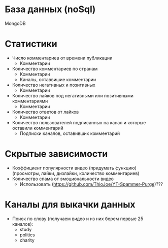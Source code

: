 # База данных (noSql)

MongoDB

# Статистики

 - Число комментариев от времени публикации
    - Комментарии
 - Количество комментариев по странам
   - Комментарии
   - Каналы, оставвишие комментарии
 - Количество негативных и позитивных
   - Комментарии
 - Количество лайков под негативными или позитивными комментариями
   - Комментарии
 - Количество ответов от лайков
   - Комментарии
 - Количество пользователей подписанных на канал и которые оставили комментарий
   - Подписки каналов, оставивших комментарий

# Скрытые зависимости

 - Коэффициент популярности видео (придумать функцию) (просмотры, лайки, дизлайки, количество комментариев)
 - Количество спама от эмоциональности видео
   - Использовать (https://github.com/ThioJoe/YT-Spammer-Purge)???

# Каналы для выкачки данных
 - Поиск по слову (получаем видео и из них берем первые 25 каналов):
   - study
   - politics
   - charity